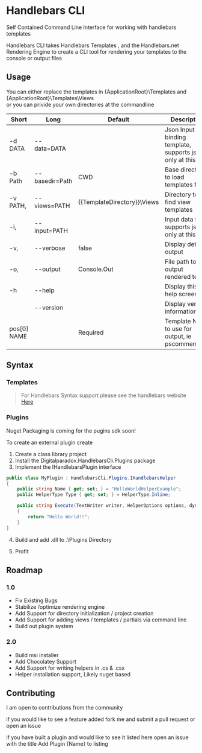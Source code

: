 # Handlebars CLI
Self Contained Command Line Interface for working with handlebars templates 

Handlebars CLI takes Handlebars Templates , and the Handlebars.net Rendering Engine to create a CLI tool for rendering your templates to the console or output files 

## Usage 
You can either replace the templates in {ApplicationRoot}\Templates and {ApplicationRoot}\Templates\Views  
or you can privide your own directories at the commandline 

| Short       | Long            | Default                       | Description                                                       |
|-------------|-----------------|-------------------------------|-------------------------------------------------------------------|
| -d DATA     | --data=DATA     |                               | Json Input for binding template, supports json only at this time  |
| -b Path     | --basedir=Path  | CWD                           | Base directory to load templates from                             |
| -v PATH,    | --views=PATH    | {{TemplateDirectory}}\Views   | Directory to find view templates                                  |
| -i,         | --input=PATH    |                               | Input data file, supports json only at this time                  |
| -v,         | --verbose       | false                         | Display detailed output                                           |
| -o,         | --output        | Console.Out                   | File path to output rendered text                                 |
| -h          | --help          |                               | Display this help screen.                                         |
|             | --version       |                               | Display version information.                                      |
| pos[0] NAME |                 | Required                      | Template Name to use for output, ie pscomment.hbs                 |  

## Syntax 

### Templates 
>For Handlebars Syntax support please see the handlebars website [Here](http://handlebarsjs.com)

### Plugins 
Nuget Packaging is coming for the pugins sdk soon!

To create an external plugin create 
1. Create a class library project 
2. Install the Digitalparadox.HandlebarsCli.Plugins package 
3. Implement the IHandlebarsPlugin interface 
```csharp
public class MyPlugin : HandlebarsCli.Plugins.IHandlebarsHelper
{
    public string Name { get; set; } = "HelloWorldHelperExample";
    public HelperType Type { get; set; } = HelperType.Inline;

    public string Execute(TextWriter writer, HelperOptions options, dynamic data, params object[] args)
    {
        return "Hello World!!";
    }
}
```

4. Build and add .dll to .\Plugins Directory 

5. Profit


## Roadmap 

### 1.0  
* Fix Existing Bugs 
* Stabilize /optimize  rendering engine
* Add Support for directory initialization / project creation 
* Add Support for adding views / templates / partials via command line 
* Build out plugin system 

### 2.0 
* Build msi installer
* Add Chocolatey Support 
* Add Support for writing helpers in .cs & .csx
* Helper installation support, Likely nuget based 

## Contributing 
I am open to contributions from the community 

if you would like to see a feature added fork me and submit a pull request or open an issue 

if you have built a plugin and would like to see it listed here open an issue with the title Add Plugin {Name} to listing  







